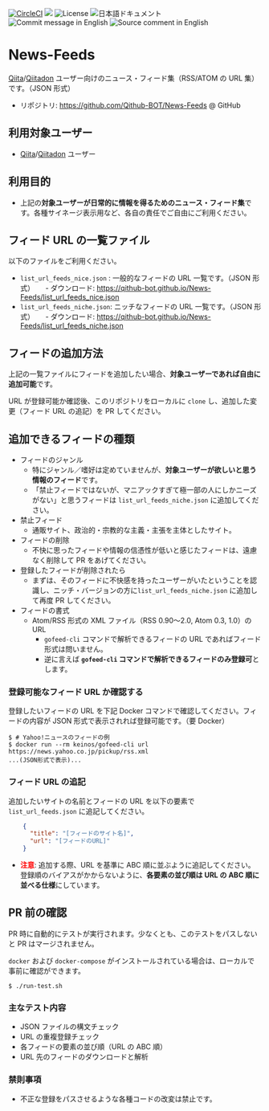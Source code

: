 [![CircleCI](https://circleci.com/gh/Qithub-BOT/News-Feeds/tree/master.svg?style=svg)](https://circleci.com/gh/Qithub-BOT/News-Feeds/tree/master)
[![](http://img.shields.io/badge/policy-Qithub%203原則-blue.svg)](https://github.com/Qithub-BOT/Qithub-ORG/wiki/%E3%83%9D%E3%83%AA%E3%82%B7%E3%83%BC%E3%80%81%E3%82%B3%E3%83%B3%E3%82%BB%E3%83%97%E3%83%88 "参加ポリシー")
![License](https://img.shields.io/badge/license-CC%20BY--SA%204.0-brightgreen.svg)
![日本語ドキュメント](https://img.shields.io/badge/document-ja-brightgreen.svg)
![Commit message in English](https://img.shields.io/badge/Commit%20message-en-brightgreen.svg)
![Source comment in English](https://img.shields.io/badge/code%20comment-en-brightgreen.svg)

# News-Feeds

[Qiita](https://qiita.com/)/[Qiitadon](https://qiitadon.com/) ユーザー向けのニュース・フィード集（RSS/ATOM の URL 集）です。（JSON 形式）

- リポジトリ: https://github.com/Qithub-BOT/News-Feeds @ GitHub

## 利用対象ユーザー

- [Qiita](https://qiita.com/)/[Qiitadon](https://qiitadon.com/) ユーザー

## 利用目的

- 上記の**対象ユーザーが日常的に情報を得るためのニュース・フィード集**です。各種サイネージ表示用など、各自の責任でご自由にご利用ください。

## フィード URL の一覧ファイル

以下のファイルをご利用ください。

- `list_url_feeds_nice.json` : 一般的なフィードの URL 一覧です。（JSON 形式）
　 - ダウンロード: https://qithub-bot.github.io/News-Feeds/list_url_feeds_nice.json
- `list_url_feeds_niche.json`: ニッチなフィードの URL 一覧です。（JSON 形式）
　 - ダウンロード: https://qithub-bot.github.io/News-Feeds/list_url_feeds_niche.json

## フィードの追加方法

上記の一覧ファイルにフィードを追加したい場合、**対象ユーザーであれば自由に追加可能**です。

URL が登録可能か確認後、このリポジトリをローカルに `clone` し、追加した変更（フィード URL の追記）を PR してください。

## 追加できるフィードの種類

- フィードのジャンル
  - 特にジャンル／嗜好は定めていませんが、**対象ユーザーが欲しいと思う情報のフィード**です。
  - 「禁止フィードではないが、マニアックすぎて極一部の人にしかニーズがない」と思うフィードは `list_url_feeds_niche.json` に追加してください。
- 禁止フィード
  - 通販サイト、政治的・宗教的な主義・主張を主体としたサイト。
- フィードの削除
  - 不快に思ったフィードや情報の信憑性が低いと感じたフィードは、遠慮なく削除して PR をあげてください。
- 登録したフィードが削除されたら
  - まずは、そのフィードに不快感を持ったユーザーがいたということを認識し、ニッチ・バージョンの方に`list_url_feeds_niche.json` に追加して再度 PR してください。
- フィードの書式
  - Atom/RSS 形式の XML ファイル（RSS 0.90〜2.0, Atom 0.3, 1.0）の URL
    - `gofeed-cli` コマンドで解析できるフィードの URL であればフィード形式は問いません。
    - 逆に言えば **`gofeed-cli` コマンドで解析できるフィードのみ登録可**とします。

### 登録可能なフィード URL か確認する

登録したいフィードの URL を下記 Docker コマンドで確認してください。フィードの内容が JSON 形式で表示されれば登録可能です。（要 Docker）

```shellsession
$ # Yahoo!ニュースのフィードの例
$ docker run --rm keinos/gofeed-cli url https://news.yahoo.co.jp/pickup/rss.xml
...(JSON形式で表示)...
```

### フィード URL の追記

追加したいサイトの名前とフィードの URL を以下の要素で `list_url_feeds.json` に追記してください。

```json
    {
      "title": "[フィードのサイト名]",
      "url": "[フィードのURL]"
    }
```

- <font color=red>**注意**</font>: 追加する際、URL を基準に ABC 順に並ぶように追記してください。登録順のバイアスがかからないように、**各要素の並び順は URL の ABC 順に並べる仕様**にしています。

## PR 前の確認

PR 時に自動的にテストが実行されます。少なくとも、このテストをパスしないと PR はマージされません。

`docker` および `docker-compose` がインストールされている場合は、ローカルで事前に確認ができます。

```shellsession
$ ./run-test.sh
```

### 主なテスト内容

- JSON ファイルの構文チェック
- URL の重複登録チェック
- 各フィードの要素の並び順（URL の ABC 順）
- URL 先のフィードのダウンロードと解析

### 禁則事項

- 不正な登録をパスさせるような各種コードの改変は禁止です。
